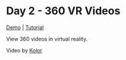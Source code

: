 # Day 2 - 360 VR Videos

[Demo](https://risonsimon.com/projects/day2) | [Tutorial](http://tutorialsforvr.com/360-virtual-reality-videos-tutorial/)


View 360 videos in virtual reality.

Video by [Kolor](http://www.kolor.com)


